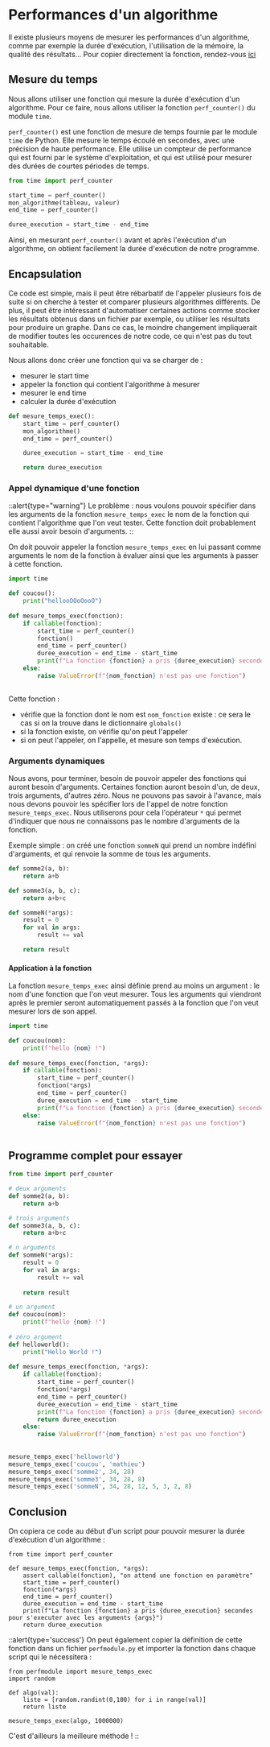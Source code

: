 # Performances d'un algorithme
Il existe plusieurs moyens de mesurer les performances d'un algorithme, comme par exemple la durée d'exécution, l'utilisation de la mémoire, la qualité des résultats... Pour copier directement la fonction, rendez-vous [ici](#conclusion)

## Mesure du temps
Nous allons utiliser une fonction qui mesure la durée d'exécution d'un algorithme. Pour ce faire, nous allons utiliser la fonction `perf_counter()` du module `time`. 

`perf_counter()` est une fonction de mesure de temps fournie par le module `time` de Python. Elle mesure le temps écoulé en secondes, avec une précision de haute performance. Elle utilise un compteur de performance qui est fourni par le système d'exploitation, et qui est utilisé pour mesurer des durées de courtes périodes de temps.

```py
from time import perf_counter

start_time = perf_counter()
mon_algorithme(tableau, valeur)
end_time = perf_counter()

duree_execution = start_time - end_time
```

Ainsi, en mesurant `perf_counter()` avant et après l'exécution d'un algorithme, on obtient facilement la durée d'exécution de notre programme.

## Encapsulation
Ce code est simple, mais il peut être rébarbatif de l'appeler plusieurs fois de suite si on cherche à tester et comparer plusieurs algorithmes différents. De plus, il peut être intéressant d'automatiser certaines actions comme stocker les résultats obtenus dans un fichier par exemple, ou utiliser les résultats pour produire un graphe. Dans ce cas, le moindre changement impliquerait de modifier toutes les occurences de notre code, ce qui n'est pas du tout souhaitable.

Nous allons donc créer une fonction qui va se charger de :
- mesurer le start time
- appeler la fonction qui contient l'algorithme à mesurer
- mesurer le end time
- calculer la durée d'exécution

```py
def mesure_temps_exec():
    start_time = perf_counter()
    mon_algorithme()
    end_time = perf_counter()

    duree_execution = start_time - end_time

    return duree_execution
```

### Appel dynamique d'une fonction
::alert{type="warning"}
Le problème : nous voulons pouvoir spécifier dans les arguments de la fonction `mesure_temps_exec` le nom de la fonction qui contient l'algorithme que l'on veut tester. Cette fonction doit probablement elle aussi avoir besoin d'arguments.
::

On doit pouvoir appeler la fonction `mesure_temps_exec` en lui passant comme arguments le nom de la fonction à évaluer ainsi que les arguments à passer à cette fonction.

```py
import time

def coucou():
    print("hellooOOoOooO")
    
def mesure_temps_exec(fonction):
    if callable(fonction):
        start_time = perf_counter()
        fonction()
        end_time = perf_counter()
        duree_execution = end_time - start_time
        print(f"La fonction {fonction} a pris {duree_execution} secondes pour s'exécuter.")
    else:
        raise ValueError(f"{nom_fonction} n'est pas une fonction")
        
```

Cette fonction :
- vérifie que la fonction dont le nom est `nom_fonction` existe : ce sera le cas si on la trouve dans le dictionnaire `globals()`
- si la fonction existe, on vérifie qu'on peut l'appeler
- si on peut l'appeler, on l'appelle, et mesure son temps d'exécution.

### Arguments dynamiques
Nous avons, pour terminer, besoin de pouvoir appeler des fonctions qui auront besoin d'arguments. Certaines fonction auront besoin d'un, de deux, trois arguments, d'autres zéro. Nous ne pouvons pas savoir à l'avance, mais nous devons pouvoir les spécifier lors de l'appel de notre fonction `mesure_temps_exec`. Nous utiliserons pour cela l'opérateur `*` qui permet d'indiquer que nous ne connaissons pas le nombre d'arguments de la fonction.

Exemple simple : on créé une fonction `sommeN` qui prend un nombre indéfini d'arguments, et qui renvoie la somme de tous les arguments.

```py
def somme2(a, b):
    return a+b

def somme3(a, b, c):
    return a+b+c

def sommeN(*args):
    result = 0
    for val in args:
        result += val

    return result
```

#### Application à la fonction
La fonction `mesure_temps_exec` ainsi définie prend au moins un argument : le nom d'une fonction que l'on veut mesurer. Tous les arguments qui viendront après le premier seront automatiquement passés à la fonction que l'on veut mesurer lors de son appel.

```py
import time

def coucou(nom):
    print(f"hello {nom} !")
    
def mesure_temps_exec(fonction, *args):
    if callable(fonction):
        start_time = perf_counter()
        fonction(*args)
        end_time = perf_counter()
        duree_execution = end_time - start_time
        print(f"La fonction {fonction} a pris {duree_execution} secondes pour s'executer avec les arguments {args}")
    else:
        raise ValueError(f"{nom_fonction} n'est pas une fonction")
        
```


## Programme complet pour essayer
```py
from time import perf_counter

# deux arguments
def somme2(a, b):
    return a+b

# trois arguments
def somme3(a, b, c):
    return a+b+c

# n arguments
def sommeN(*args):
    result = 0
    for val in args:
        result += val
    
    return result

# un argument
def coucou(nom):
    print(f"hello {nom} !")
    
# zéro argument
def helloworld():
    print("Hello World !")
    
def mesure_temps_exec(fonction, *args):
    if callable(fonction):
        start_time = perf_counter()
        fonction(*args)
        end_time = perf_counter()
        duree_execution = end_time - start_time
        print(f"La fonction {fonction} a pris {duree_execution} secondes pour s'executer avec les arguments {args}")
        return duree_execution
    else:
        raise ValueError(f"{nom_fonction} n'est pas une fonction")
        
        
mesure_temps_exec('helloworld')
mesure_temps_exec('coucou', 'mathieu')
mesure_temps_exec('somme2', 34, 28)
mesure_temps_exec('somme3', 34, 28, 8)
mesure_temps_exec('sommeN', 34, 28, 12, 5, 3, 2, 8)
```

## Conclusion
On copiera ce code au début d'un script pour pouvoir mesurer la durée d'exécution d'un algorithme :

```py[perfmodule.py]
from time import perf_counter

def mesure_temps_exec(fonction, *args):
    assert callable(fonction), "on attend une fonction en paramètre"
    start_time = perf_counter()
    fonction(*args)
    end_time = perf_counter()
    duree_execution = end_time - start_time
    print(f"La fonction {fonction} a pris {duree_execution} secondes pour s'executer avec les arguments {args}")
    return duree_execution
```

::alert{type='success'}
On peut également copier la définition de cette fonction dans un fichier `perfmodule.py` et importer la fonction dans chaque script qui le nécessitera : 

```py[main.py]
from perfmodule import mesure_temps_exec
import random

def algo(val):
    liste = [random.randint(0,100) for i in range(val)]
    return liste

mesure_temps_exec(algo, 1000000)

```

C'est d'ailleurs la meilleure méthode !
::
